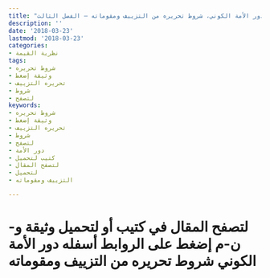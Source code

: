 ```yaml
---
title: "دور الأمة الكوني، شروط تحريره من التزييف ومقوماته – الفصل الثالث"
description: ''
date: '2018-03-23'
lastmod: '2018-03-23'
categories:
- نظرية القيمة
tags:
- شروط تحريره
- وثيقة إضغط
- تحريره التزييف
- شروط
- لتصفح
keywords:
- شروط تحريره
- وثيقة إضغط
- تحريره التزييف
- شروط
- لتصفح
- دور الأمة
- كتيب لتحميل
- لتصفح المقال
- لتحميل
- التزييف ومقوماته

---
```

# **لتصفح المقال في كتيب أو لتحميل وثيقة و-ن-م إضغط على الروابط أسفله** **دور الأمة الكوني شروط تحريره من التزييف ومقوماته**

###